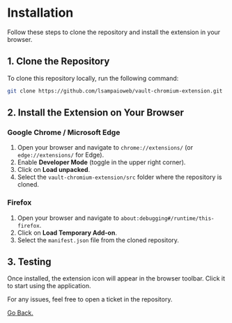 # Installation

Follow these steps to clone the repository and install the extension in your browser.

## 1. Clone the Repository
To clone this repository locally, run the following command:

```bash
git clone https://github.com/lsampaioweb/vault-chromium-extension.git
```

## 2. Install the Extension on Your Browser

### Google Chrome / Microsoft Edge
1. Open your browser and navigate to `chrome://extensions/` (or `edge://extensions/` for Edge).
2. Enable **Developer Mode** (toggle in the upper right corner).
3. Click on **Load unpacked**.
4. Select the `vault-chromium-extension/src` folder where the repository is cloned.

### Firefox
1. Open your browser and navigate to `about:debugging#/runtime/this-firefox`.
2. Click on **Load Temporary Add-on**.
3. Select the `manifest.json` file from the cloned repository.

## 3. Testing
Once installed, the extension icon will appear in the browser toolbar. Click it to start using the application.

For any issues, feel free to open a ticket in the repository.

[Go Back.](../README.md)
